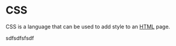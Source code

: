 # CSS



CSS is a language that can be used to add style to an [HTML](/wiki/HTML) page.

sdfsdfsfsdf
